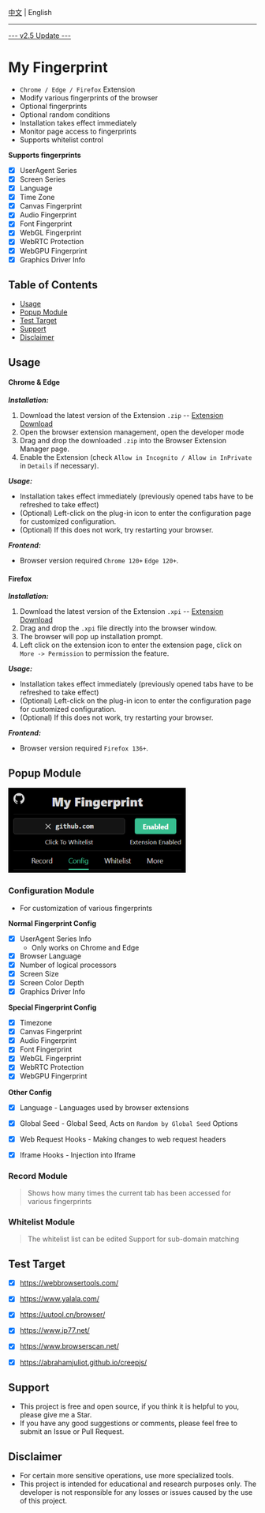 
[中文](./README.md) | English

---

[--- v2.5 Update ---](https://github.com/omegaee/my-fingerprint/releases/latest)

# My Fingerprint

- `Chrome / Edge / Firefox` Extension
- Modify various fingerprints of the browser
- Optional fingerprints
- Optional random conditions
- Installation takes effect immediately
- Monitor page access to fingerprints
- Supports whitelist control

**Supports fingerprints**
- [x] UserAgent Series
- [x] Screen Series
- [x] Language
- [x] Time Zone
- [x] Canvas Fingerprint
- [x] Audio Fingerprint
- [x] Font Fingerprint
- [x] WebGL Fingerprint
- [x] WebRTC Protection
- [x] WebGPU Fingerprint
- [x] Graphics Driver Info

## Table of Contents
- [Usage](#usage)
- [Popup Module](#popup-module)
- [Test Target](#test-target)
- [Support](#support)
- [Disclaimer](#disclaimer)


## Usage

#### Chrome & Edge

***Installation:***
1. Download the latest version of the Extension `.zip` -- [Extension Download](https://github.com/omegaee/my-fingerprint/releases/latest)
2. Open the browser extension management, open the developer mode
3. Drag and drop the downloaded `.zip` into the Browser Extension Manager page.
4. Enable the Extension (check `Allow in Incognito / Allow in InPrivate` in `Details` if necessary).

***Usage:***
- Installation takes effect immediately (previously opened tabs have to be refreshed to take effect)
- (Optional) Left-click on the plug-in icon to enter the configuration page for customized configuration.
- (Optional) If this does not work, try restarting your browser.

***Frontend:***
- Browser version required `Chrome 120+` `Edge 120+`.

#### Firefox

***Installation:***
1. Download the latest version of the Extension `.xpi` -- [Extension Download](https://github.com/omegaee/my-fingerprint/releases/latest)
2. Drag and drop the `.xpi` file directly into the browser window.
3. The browser will pop up installation prompt.
4. Left click on the extension icon to enter the extension page, click on `More -> Permission` to permission the feature.

***Usage:***
- Installation takes effect immediately (previously opened tabs have to be refreshed to take effect)
- (Optional) Left-click on the plug-in icon to enter the configuration page for customized configuration.
- (Optional) If this does not work, try restarting your browser.

***Frontend:***
- Browser version required `Firefox 136+`.


## Popup Module

<img src='./images/en/ui.png' width='360px' />

### Configuration Module
- For customization of various fingerprints

**Normal Fingerprint Config**
- [x] UserAgent Series Info
  - Only works on Chrome and Edge
- [x] Browser Language
- [x] Number of logical processors
- [x] Screen Size
- [x] Screen Color Depth
- [x] Graphics Driver Info

**Special Fingerprint Config**
- [x] Timezone
- [x] Canvas Fingerprint
- [x] Audio Fingerprint
- [x] Font Fingerprint
- [x] WebGL Fingerprint
- [x] WebRTC Protection
- [x] WebGPU Fingerprint

**Other Config**
- [x] Language - Languages used by browser extensions
- [x] Global Seed - Global Seed, Acts on `Random by Global Seed` Options
- [x] Web Request Hooks - Making changes to web request headers
- [x] Iframe Hooks - Injection into Iframe


### Record Module
> Shows how many times the current tab has been accessed for various fingerprints

### Whitelist Module
> The whitelist list can be edited
> Support for sub-domain matching


## Test Target
- [x] https://webbrowsertools.com/
- [x] https://www.yalala.com/
- [x] https://uutool.cn/browser/
- [x] https://www.ip77.net/
- [x] https://www.browserscan.net/
- [x] https://abrahamjuliot.github.io/creepjs/


## Support
- This project is free and open source, if you think it is helpful to you, please give me a Star.
- If you have any good suggestions or comments, please feel free to submit an Issue or Pull Request.


## Disclaimer
- For certain more sensitive operations, use more specialized tools.
- This project is intended for educational and research purposes only. The developer is not responsible for any losses or issues caused by the use of this project.